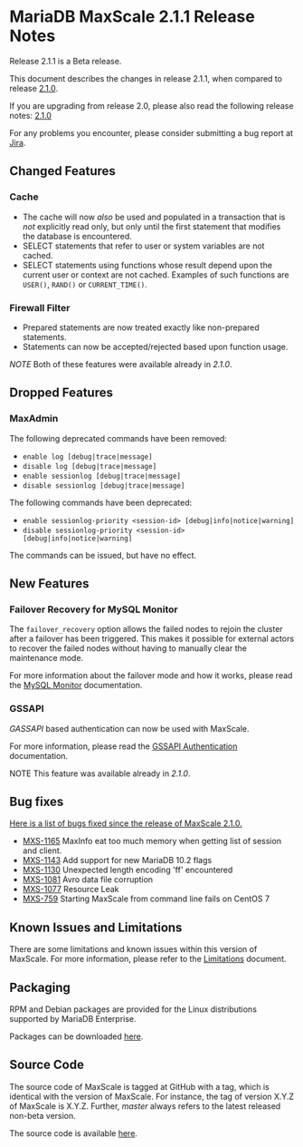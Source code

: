 # MariaDB MaxScale 2.1.1 Release Notes

Release 2.1.1 is a Beta release.

This document describes the changes in release 2.1.1, when compared to
release [2.1.0](MaxScale-2.1.0-Release-Notes.md).

If you are upgrading from release 2.0, please also read the following
release notes:
[2.1.0](./MaxScale-2.1.0-Release-Notes.md)

For any problems you encounter, please consider submitting a bug
report at [Jira](https://jira.mariadb.org).

## Changed Features

### Cache

* The cache will now _also_ be used and populated in a transaction that is
_not_ explicitly read only, but only until the first statement that modifies
the database is encountered.
* SELECT statements that refer to user or system variables are not cached.
* SELECT statements using functions whose result depend upon the current
user or context are not cached. Examples of such functions are `USER()`,
`RAND()` or `CURRENT_TIME()`.

### Firewall Filter

* Prepared statements are now treated exactly like non-prepared statements.
* Statements can now be accepted/rejected based upon function usage.

*NOTE* Both of these features were available already in _2.1.0_.

## Dropped Features

### MaxAdmin

The following deprecated commands have been removed:

* `enable log [debug|trace|message]`
* `disable log [debug|trace|message]`
* `enable sessionlog [debug|trace|message]`
* `disable sessionlog [debug|trace|message]`

The following commands have been deprecated:

* `enable sessionlog-priority <session-id> [debug|info|notice|warning]`
* `disable sessionlog-priority <session-id> [debug|info|notice|warning]`

The commands can be issued, but have no effect.

## New Features

### Failover Recovery for MySQL Monitor

The `failover_recovery` option allows the failed nodes to rejoin the cluster
after a failover has been triggered. This makes it possible for external actors
to recover the failed nodes without having to manually clear the maintenance
mode.

For more information about the failover mode and how it works, please read the
[MySQL Monitor](../Monitors/MySQL-Monitor.md) documentation.

### GSSAPI

_GASSAPI_ based authentication can now be used with MaxScale.

For more information, please read the
[GSSAPI Authentication](../Authenticators/GSSAPI-Authenticator.md) documentation.

NOTE This feature was available already in _2.1.0_.

## Bug fixes

[Here is a list of bugs fixed since the release of MaxScale 2.1.0.](https://jira.mariadb.org/issues/?jql=project%20%3D%20MXS%20AND%20issuetype%20%3D%20Bug%20AND%20resolution%20in%20(Fixed%2C%20Done)%20AND%20fixVersion%20%3D%202.1.1%20AND%20fixVersion%20NOT%20IN%20(2.1.0))

* [MXS-1165](https://jira.mariadb.org/browse/MXS-1165) MaxInfo eat too much memory when getting list of session and client.
* [MXS-1143](https://jira.mariadb.org/browse/MXS-1143) Add support for new MariaDB 10.2 flags
* [MXS-1130](https://jira.mariadb.org/browse/MXS-1130) Unexpected length encoding 'ff' encountered
* [MXS-1081](https://jira.mariadb.org/browse/MXS-1081) Avro data file corruption
* [MXS-1077](https://jira.mariadb.org/browse/MXS-1077) Resource Leak
* [MXS-759](https://jira.mariadb.org/browse/MXS-759) Starting MaxScale from command line fails on CentOS 7

## Known Issues and Limitations

There are some limitations and known issues within this version of MaxScale.
For more information, please refer to the [Limitations](../About/Limitations.md) document.

## Packaging

RPM and Debian packages are provided for the Linux distributions supported
by MariaDB Enterprise.

Packages can be downloaded [here](https://mariadb.com/resources/downloads).

## Source Code

The source code of MaxScale is tagged at GitHub with a tag, which is identical
with the version of MaxScale. For instance, the tag of version X.Y.Z of MaxScale
is X.Y.Z. Further, *master* always refers to the latest released non-beta version.

The source code is available [here](https://github.com/mariadb-corporation/MaxScale).
